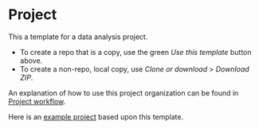 # Project 

This a template for a data analysis project.

* To create a repo that is a copy, use the green _Use this template_ button above.
* To create a non-repo, local copy, use _Clone or download_ > _Download ZIP_.

An explanation of how to use this project organization can be found in [Project workflow](https://dcl-workflow.stanford.edu/project-workflow.html). 

Here is an [example project](https://github.com/dcl-docs/project-example) based upon this template.
